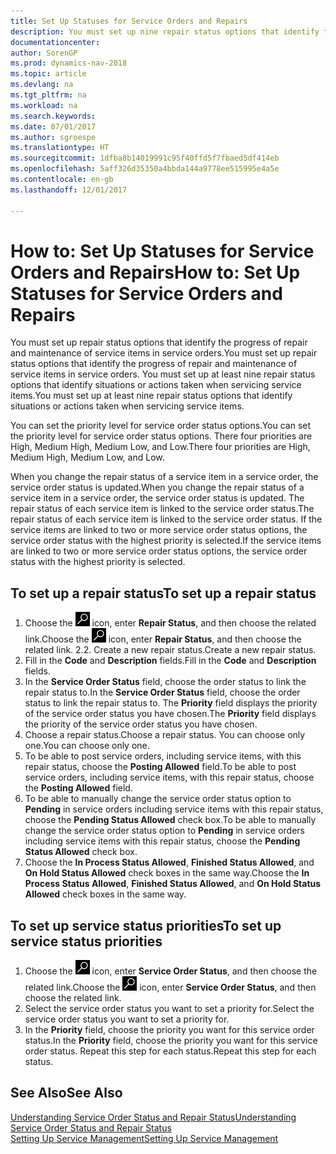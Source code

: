 ```yaml
---
title: Set Up Statuses for Service Orders and Repairs
description: You must set up nine repair status options that identify the progress of repair and maintenance of service items in service orders.
documentationcenter: 
author: SorenGP
ms.prod: dynamics-nav-2018
ms.topic: article
ms.devlang: na
ms.tgt_pltfrm: na
ms.workload: na
ms.search.keywords: 
ms.date: 07/01/2017
ms.author: sgroespe
ms.translationtype: HT
ms.sourcegitcommit: 1dfba8b14019991c95f40ffd5f7fbaed5df414eb
ms.openlocfilehash: 5aff326d35350a4bbda144a9778ee515995e4a5e
ms.contentlocale: en-gb
ms.lasthandoff: 12/01/2017

---
```

# <a name="how-to-set-up-statuses-for-service-orders-and-repairs"></a><span data-ttu-id="cb957-103">How to: Set Up Statuses for Service Orders and Repairs</span><span class="sxs-lookup"><span data-stu-id="cb957-103">How to: Set Up Statuses for Service Orders and Repairs</span></span>
<span data-ttu-id="cb957-104">You must set up repair status options that identify the progress of repair and maintenance of service items in service orders.</span><span class="sxs-lookup"><span data-stu-id="cb957-104">You must set up repair status options that identify the progress of repair and maintenance of service items in service orders.</span></span> <span data-ttu-id="cb957-105">You must set up at least nine repair status options that identify situations or actions taken when servicing service items.</span><span class="sxs-lookup"><span data-stu-id="cb957-105">You must set up at least nine repair status options that identify situations or actions taken when servicing service items.</span></span>  

<span data-ttu-id="cb957-106">You can set the priority level for service order status options.</span><span class="sxs-lookup"><span data-stu-id="cb957-106">You can set the priority level for service order status options.</span></span> <span data-ttu-id="cb957-107">There four priorities are High, Medium High, Medium Low, and Low.</span><span class="sxs-lookup"><span data-stu-id="cb957-107">There four priorities are High, Medium High, Medium Low, and Low.</span></span>  
  
<span data-ttu-id="cb957-108">When you change the repair status of a service item in a service order, the service order status is updated.</span><span class="sxs-lookup"><span data-stu-id="cb957-108">When you change the repair status of a service item in a service order, the service order status is updated.</span></span> <span data-ttu-id="cb957-109">The repair status of each service item is linked to the service order status.</span><span class="sxs-lookup"><span data-stu-id="cb957-109">The repair status of each service item is linked to the service order status.</span></span> <span data-ttu-id="cb957-110">If the service items are linked to two or more service order status options, the service order status with the highest priority is selected.</span><span class="sxs-lookup"><span data-stu-id="cb957-110">If the service items are linked to two or more service order status options, the service order status with the highest priority is selected.</span></span>  

## <a name="to-set-up-a-repair-status"></a><span data-ttu-id="cb957-111">To set up a repair status</span><span class="sxs-lookup"><span data-stu-id="cb957-111">To set up a repair status</span></span>  
1. <span data-ttu-id="cb957-112">Choose the ![Search for Page or Report](media/ui-search/search_small.png "Search for Page or Report icon") icon, enter **Repair Status**, and then choose the related link.</span><span class="sxs-lookup"><span data-stu-id="cb957-112">Choose the ![Search for Page or Report](media/ui-search/search_small.png "Search for Page or Report icon") icon, enter **Repair Status**, and then choose the related link.</span></span> <span data-ttu-id="cb957-113">2.</span><span class="sxs-lookup"><span data-stu-id="cb957-113">2.</span></span> <span data-ttu-id="cb957-114">Create a new repair status.</span><span class="sxs-lookup"><span data-stu-id="cb957-114">Create a new repair status.</span></span>  
3. <span data-ttu-id="cb957-115">Fill in the **Code** and **Description** fields.</span><span class="sxs-lookup"><span data-stu-id="cb957-115">Fill in the **Code** and **Description** fields.</span></span>  
4. <span data-ttu-id="cb957-116">In the **Service Order Status** field, choose the order status to link the repair status to.</span><span class="sxs-lookup"><span data-stu-id="cb957-116">In the **Service Order Status** field, choose the order status to link the repair status to.</span></span> <span data-ttu-id="cb957-117">The **Priority** field displays the priority of the service order status you have chosen.</span><span class="sxs-lookup"><span data-stu-id="cb957-117">The **Priority** field displays the priority of the service order status you have chosen.</span></span>  
5. <span data-ttu-id="cb957-118">Choose a repair status.</span><span class="sxs-lookup"><span data-stu-id="cb957-118">Choose a repair status.</span></span> <span data-ttu-id="cb957-119">You can choose only one.</span><span class="sxs-lookup"><span data-stu-id="cb957-119">You can choose only one.</span></span>  
6. <span data-ttu-id="cb957-120">To be able to post service orders, including service items, with this repair status, choose the **Posting Allowed** field.</span><span class="sxs-lookup"><span data-stu-id="cb957-120">To be able to post service orders, including service items, with this repair status, choose the **Posting Allowed** field.</span></span>  
7. <span data-ttu-id="cb957-121">To be able to manually change the service order status option to **Pending** in service orders including service items with this repair status, choose the **Pending Status Allowed** check box.</span><span class="sxs-lookup"><span data-stu-id="cb957-121">To be able to manually change the service order status option to **Pending** in service orders including service items with this repair status, choose the **Pending Status Allowed** check box.</span></span>  
8. <span data-ttu-id="cb957-122">Choose the **In Process Status Allowed**, **Finished Status Allowed**, and **On Hold Status Allowed** check boxes in the same way.</span><span class="sxs-lookup"><span data-stu-id="cb957-122">Choose the **In Process Status Allowed**, **Finished Status Allowed**, and **On Hold Status Allowed** check boxes in the same way.</span></span>
  
## <a name="to-set-up-service-status-priorities"></a><span data-ttu-id="cb957-123">To set up service status priorities</span><span class="sxs-lookup"><span data-stu-id="cb957-123">To set up service status priorities</span></span>  
1. <span data-ttu-id="cb957-124">Choose the ![Search for Page or Report](media/ui-search/search_small.png "Search for Page or Report icon") icon, enter **Service Order Status**, and then choose the related link.</span><span class="sxs-lookup"><span data-stu-id="cb957-124">Choose the ![Search for Page or Report](media/ui-search/search_small.png "Search for Page or Report icon") icon, enter **Service Order Status**, and then choose the related link.</span></span>  
2. <span data-ttu-id="cb957-125">Select the service order status you want to set a priority for.</span><span class="sxs-lookup"><span data-stu-id="cb957-125">Select the service order status you want to set a priority for.</span></span>  
3. <span data-ttu-id="cb957-126">In the **Priority** field, choose the priority you want for this service order status.</span><span class="sxs-lookup"><span data-stu-id="cb957-126">In the **Priority** field, choose the priority you want for this service order status.</span></span> <span data-ttu-id="cb957-127">Repeat this step for each status.</span><span class="sxs-lookup"><span data-stu-id="cb957-127">Repeat this step for each status.</span></span>  
  
## <a name="see-also"></a><span data-ttu-id="cb957-128">See Also</span><span class="sxs-lookup"><span data-stu-id="cb957-128">See Also</span></span>  
[<span data-ttu-id="cb957-129">Understanding Service Order Status and Repair Status</span><span class="sxs-lookup"><span data-stu-id="cb957-129">Understanding Service Order Status and Repair Status</span></span>]()  
[<span data-ttu-id="cb957-130">Setting Up Service Management</span><span class="sxs-lookup"><span data-stu-id="cb957-130">Setting Up Service Management</span></span>](service-setup-service.md)  

